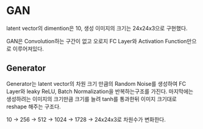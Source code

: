 # GAN

latent vector의 dimention은 10, 생성 이미지의 크기는 24x24x3으로 구현했다.  

GAN은 Convolution하는 구간이 없고 오로지 FC Layer와 Activation Function만으로 이루어져있다.  

## Generator  

Generator는 latent vector의 차원 크기 만큼의 Random Noise를 생성하여 FC Layer와 leaky ReLU, Batch Normalization을 반복하는구조를 가진다. 마지막에는 생성하려는 이미지의 크기만큼 크기를 늘려 tanh를 통과한뒤 이미지 크기대로 reshape 해주는 구조다.  

10 -> 256 -> 512 -> 1024 -> 1728 -> 24x24x3로 차원수가 변화한다.